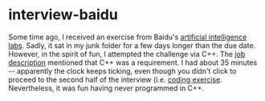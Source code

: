 interview-baidu
================

Some time ago, I received an exercise from Baidu's [artificial intelligence labs](http://research.baidu.com/).
 Sadly, it sat in my junk folder for a few days longer than the due date. However,
 in the spirit of fun, I attempted the challenge via C++. The [job description](https://github.com/jeff1evesque/interview-baidu/blob/master/position.md)
 mentioned that C++ was a requirement. I had about 35 minutes -- apparently
 the clock keeps ticking, even though you didn't click to proceed to the second
 half of the interview (i.e. [coding exercise](https://github.com/jeff1evesque/interview-baidu/blob/master/exercise/challenge.md#section-2-coding-challenge-50-minutes).
 Nevertheless, it was fun having never programmed in C++.